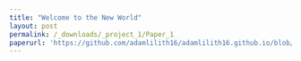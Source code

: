 ```yaml
---
title: "Welcome to the New World"
layout: post
permalink: /_downloads/_project_1/Paper_1
paperurl: 'https://github.com/adamlilith16/adamlilith16.github.io/blob/master/_downloads/_project1/Paper_1.pdf'
---
```



[Download paper here]: (https://github.com/adamlilith16/adamlilith16.github.io/blob/master/_downloads/_project1/Paper_1.pdf)
